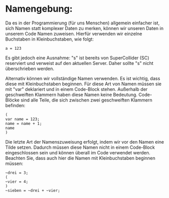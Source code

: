 # Namengebung:

Da es in der Programmierung (für uns Menschen) allgemein einfacher ist, sich Namen statt komplexer Daten zu merken, können wir unseren Daten in unserem Code Namen zuweisen. Hierfür verwenden wir einzelne Buchstaben in Kleinbuchstaben, wie folgt:

```
a = 123
```

Es gibt jedoch eine Ausnahme: "s" ist bereits von SuperCollider (SC) reserviert und verweist auf den aktuellen Server. Daher sollte "s" nicht überschrieben werden.

Alternativ können wir vollständige Namen verwenden. Es ist wichtig, dass diese mit Kleinbuchstaben beginnen. Für diese Art von Namen müssen sie mit "var" deklariert und in einem Code-Block stehen. Außerhalb der geschweiften Klammern haben diese Namen keine Bedeutung. Code-Blöcke sind alle Teile, die sich zwischen zwei geschweiften Klammern befinden:

```supercollider
(
var name = 123;
name = name + 1;
name
)
```

Die letzte Art der Namenszuweisung erfolgt, indem wir vor den Namen eine Tilde setzen. Dadurch müssen diese Namen nicht in einem Code-Block eingeschlossen sein und können überall im Code verwendet werden. Beachten Sie, dass auch hier die Namen mit Kleinbuchstaben beginnen müssen:

```supercollider
~drei = 3;
(
~vier = 4;
)
~sieben = ~drei + ~vier;
```